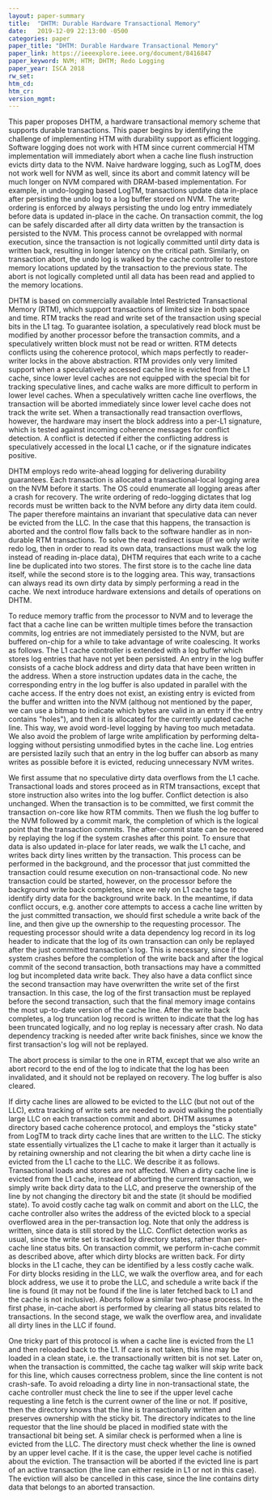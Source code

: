 ```yaml
---
layout: paper-summary
title:  "DHTM: Durable Hardware Transactional Memory"
date:   2019-12-09 22:13:00 -0500
categories: paper
paper_title: "DHTM: Durable Hardware Transactional Memory"
paper_link: https://ieeexplore.ieee.org/document/8416847
paper_keyword: NVM; HTM; DHTM; Redo Logging
paper_year: ISCA 2018
rw_set:
htm_cd:
htm_cr:
version_mgmt:
---
```


This paper proposes DHTM, a hardware transactional memory scheme that supports durable transactions. This paper begins by
identifying the challenge of implementing HTM with durability support as efficient logging. Software logging does not work
with HTM since current commercial HTM implementation will immediately abort when a cache line flush instruction evicts dirty
data to the NVM. Naive hardware logging, such as LogTM, does not work well for NVM as well, since its abort and commit 
latency will be much longer on NVM compared with DRAM-based implementation. For example, in undo-logging based LogTM,
transactions update data in-place after persisting the undo log to a log buffer stored on NVM. The write ordering is enforced
by always persisting the undo log entry immediately before data is updated in-place in the cache. On transaction commit,
the log can be safely discarded after all dirty data written by the transaction is persisted to the NVM. This process cannot
be ovrelapped with normal execution, since the transaction is not logically committed until dirty data is written back, 
resulting in longer latency on the critical path. Similarly, on transaction abort, the undo log is walked by the cache 
controller to restore memory locations updated by the transaction to the previous state. The abort is not logically completed
until all data has been read and applied to the memory locations.

DHTM is based on commercially available Intel Restricted Transactional Memory (RTM), which support transactions of limited
size in both space and time. RTM tracks the read and write set of the transaction using special bits in the L1 tag. To 
guarantee isolation, a speculatively read block must be modified by another processor before the transaction commits,
and a speculatively written block must not be read or written. RTM detects conflicts using the coherence protocol, which 
maps perfectly to reader-writer locks in the above abstraction. RTM provides only very limited support when a speculatively
accessed cache line is evicted from the L1 cache, since lower level caches are not equipped with the special bit for 
tracking speculative lines, and cache walks are more difficult to perform in lower level caches. When a speculatively
written cache line overflows, the transaction will be aborted immediately since lower level cache does not track the write
set. When a transactionally read transaction overflows, however, the hardware may insert the block address into a per-L1
signature, which is tested against incoming coherence messages for conflict detection. A conflict is detected if either
the conflicting address is speculatively accessed in the local L1 cache, or if the signature indicates positive. 

DHTM employs redo write-ahead logging for delivering durability guarantees. Each transaction is allocated a transactional-local
logging area on the NVM before it starts. The OS could enumerate all logging areas after a crash for recovery. The write 
ordering of redo-logging dictates that log records must be written back to the NVM before any dirty data item could. The 
paper therefore maintains an invariant that speculative data can never be evicted from the LLC. In the case that this 
happens, the transaction is aborted and the control flow falls back to the software handler as in non-durable RTM transactions. 
To solve the read redirect issue (if we only write redo log, then in order to read its own data, transactions must walk 
the log instead of reading in-place data), DHTM requires that each write to a cache line be duplicated into two stores. 
The first store is to the cache line data itself, while the second store is to the logging area. This way, transactions 
can always read its own dirty data by simply performing a read in the cache. We next introduce hardware extensions and 
details of operations on DHTM.

To reduce memory traffic from the processor to NVM and to leverage the fact that a cache line can be written multiple times
before the transaction commits, log entries are not immediately persisted to the NVM, but are buffered on-chip for a while
to take advantage of write coalescing. It works as follows. The L1 cache controller is extended with a log buffer which
stores log entries that have not yet been persisted. An entry in the log buffer consists of a cache block address and 
dirty data that have been written in the address. When a store instruction updates data in the cache, the corresponding 
entry in the log buffer is also updated in parallel with the cache access. If the entry does not exist, an existing entry
is evicted from the buffer and written into the NVM (althoug not mentioned by the paper, we can use a bitmap to indicate
which bytes are valid in an entry if the entry contains "holes"), and then it is allocated for the currently updated 
cache line. This way, we avoid word-level logging by having too much metadata. We also avoid the problem of large write 
amplification by performing delta-logging without persisting unmodified bytes in the cache line. Log entries are persisted
lazily such that an entry in the log buffer can absorb as many writes as possible before it is evicted, reducing unnecessary
NVM writes. 

We first assume that no speculative dirty data overflows from the L1 cache. Transactional loads and stores proceed as in
RTM transactions, except that store instruction also writes into the log buffer. Conflict detection is also unchanged.
When the transaction is to be committed, we first commit the transaction on-core like how RTM commits. Then we flush
the log buffer to the NVM followed by a commit mark, the completion of which is the logical point that the transaction 
commits. The after-commit state can be recovered by replaying the log if the system crashes after this point. To ensure
that data is also updated in-place for later reads, we walk the L1 cache, and writes back dirty lines written by the 
transaction. This process can be performed in the background, and the processor that just committed the transaction could
resume execution on non-transactional code. No new transaction could be started, however, on the processor before the 
background write back completes, since we rely on L1 cache tags to identify dirty data for the background write back. 
In the meantime, if data conflict occurs, e.g. another core attempts to access a cache line written by the just committed
transaction, we should first schedule a write back of the line, and then give up the ownership to the requesting processor.
The requesting processor should write a data dependency log record in its log header to indicate that the log of 
its own transaction can only be replayed after the just committed transaction's log. This is necessary, since if the 
system crashes before the completion of the write back and after the logical commit of the second transaction, both 
transactions may have a committed log but incompleted data write back. They also have a data conflict since the second 
transaction may have overwritten the write set of the first transaction. In this case, the log of the first transaction
must be replayed before the second transaction, such that the final memory image contains the most up-to-date version
of the cache line. After the write back completes, a log truncation log record is written to indicate that the log has
been truncated logically, and no log replay is necessary after crash. No data dependency tracking is needed after
write back finishes, since we know the first transaction's log will not be replayed.

The abort process is similar to the one in RTM, except that we also write an abort record to the end of the log to indicate 
that the log has been invalidated, and it should not be replayed on recovery. The log buffer is also cleared.

If dirty cache lines are allowed to be evicted to the LLC (but not out of the LLC), extra tracking of write sets are needed
to avoid walking the potentially large LLC on each transaction commit and abort. DHTM assumes a directory based cache coherence
protocol, and employs the "sticky state" from LogTM to track dirty cache lines that are written to the LLC. The sticky
state essentially virtualizes the L1 cache to make it larger than it actually is by retaining ownership and not clearing 
the bit when a dirty cache line is evicted from the L1 cache to the LLC. We describe it as follows. Transactional loads
and stores are not affected. When a dirty cache line is evicted from the L1 cache, instead of aborting the current 
transaction, we simply write back dirty data to the LLC, and preserve the ownership of the line by not changing the 
directory bit and the state (it should be modified state). To avoid costly cache tag walk on commit and abort on the LLC,
the cache controller also writes the address of the evicted block to a special overflowed area in the per-transaction log.
Note that only the address is written, since data is still stored by the LLC. Conflict detection works as usual, since
the write set is tracked by directory states, rather than per-cache line status bits. On transaction commit, we perform 
in-cache commit as described above, after which dirty blocks are written back. For dirty blocks in the L1 cache, they
can be identified by a less costly cache walk. For dirty blocks residing in the LLC, we walk the overflow area, and for
each block address, we use it to probe the LLC, and schedule a write back if the line is found (it may not be found if the 
line is later fetched back to L1 and the cache is not inclusive). Aborts follow a similar two-phase process. In the first
phase, in-cache abort is performed by clearing all status bits related to transactions. In the second stage, we walk the 
overflow area, and invalidate all dirty lines in the LLC if found.

One tricky part of this protocol is when a cache line is evicted from the L1 and then reloaded back to the L1. If care
is not taken, this line may be loaded in a clean state, i.e. the transactionally written bit is not set. Later on, when 
the transaction is committed, the cache tag walker will skip write back for this line, which causes correctness problem,
since the line content is not crash-safe. To avoid reloading a dirty line in non-transactional state, the cache controller 
must check the line to see if the upper level cache requesting a line fetch is the current owner of the line or not. If
positive, then the directory knows that the line is transactionally written and preserves ownership with the sticky bit.
The directory indicates to the line requestor that the line should be placed in modified state with the transactional bit
being set. A similar check is performed when a line is evicted from the LLC. The directory must check whether the line
is owned by an upper level cache. If it is the case, the upper level cache is notified about the eviction. The transaction
will be aborted if the evicted line is part of an active transaction (the line can either reside in L1 or not in this 
case). The eviction will also be cancelled in this case, since the line contains dirty data that belongs to an aborted 
transaction.
